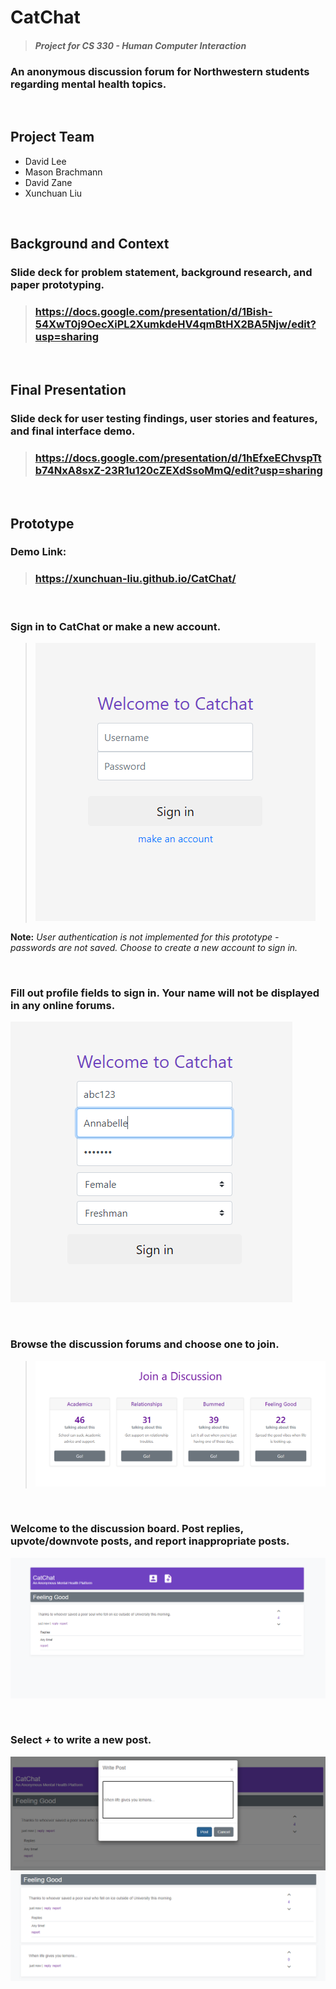 # CatChat
> #### *Project for CS 330 - Human Computer Interaction*

### An anonymous discussion forum for Northwestern students regarding mental health topics.

&nbsp;

## **Project Team**
- David Lee
- Mason Brachmann
- David Zane
- Xunchuan Liu

&nbsp;

## **Background and Context**

### Slide deck for **problem statement**, **background research**, and **paper prototyping**. 

> ### https://docs.google.com/presentation/d/1Bish-54XwT0j9OecXiPL2XumkdeHV4qmBtHX2BA5Njw/edit?usp=sharing

&nbsp;

## **Final Presentation** 

### Slide deck for **user testing findings**, **user stories and features**, and **final interface demo**.

> ### https://docs.google.com/presentation/d/1hEfxeEChvspTtb74NxA8sxZ-23R1u120cZEXdSsoMmQ/edit?usp=sharing

&nbsp;

## **Prototype**

### **Demo Link:** 
> ### https://xunchuan-liu.github.io/CatChat/

&nbsp;


### Sign in to CatChat or make a new account. 

> ![](./docs/images/screenshots/screenshot1.png)

**Note:** *User authentication is not implemented for this prototype - passwords are not saved. Choose to create a new account to sign in.*

&nbsp;

### Fill out profile fields to sign in. Your name will **not** be displayed in any online forums. 

![](./docs/images/screenshots/screenshot2.png)

&nbsp;

### Browse the discussion forums and choose one to join. 

> ![](./docs/images/screenshots/screenshot3.png)

&nbsp;

### Welcome to the discussion board. Post replies, upvote/downvote posts, and report inappropriate posts. 

![](./docs/images/screenshots/screenshot4.png)

&nbsp;

### Select ***+*** to write a new post. 
![](./docs/images/screenshots/screenshot5.png)
![](./docs/images/screenshots/screenshot6.png)

